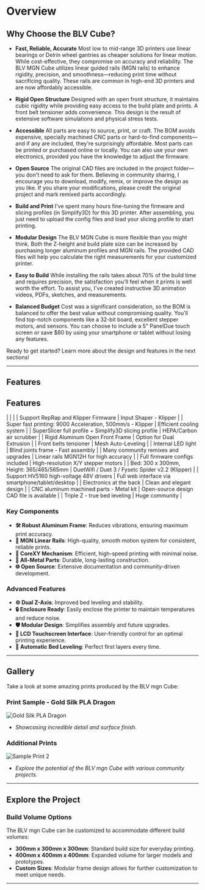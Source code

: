 # Overview

## Why Choose the BLV Cube?

- **Fast, Reliable, Accurate**
  Most low to mid-range 3D printers use linear bearings or Delrin wheel gantries as cheaper solutions for linear motion. While cost-effective, they compromise on accuracy and reliability. The BLV MGN Cube utilizes linear guided rails (MGN rails) to enhance rigidity, precision, and smoothness—reducing print time without sacrificing quality. These rails are common in high-end 3D printers and are now affordably accessible.

- **Rigid Open Structure**
  Designed with an open front structure, it maintains cubic rigidity while providing easy access to the build plate and prints. A front belt tensioner adds convenience. This design is the result of extensive software simulations and physical stress tests.

- **Accessible**
  All parts are easy to source, print, or craft. The BOM avoids expensive, specially machined CNC parts or hard-to-find components—and if any are included, they're surprisingly affordable. Most parts can be printed or purchased online or locally. You can also use your own electronics, provided you have the knowledge to adjust the firmware.

- **Open Source**
  The original CAD files are included in the project folder—you don't need to ask for them. Believing in community sharing, I encourage you to download, modify, remix, or improve the design as you like. If you share your modifications, please credit the original project and mark remixed parts accordingly.

- **Build and Print**
  I've spent many hours fine-tuning the firmware and slicing profiles (in Simplify3D) for this 3D printer. After assembling, you just need to upload the config files and load your slicing profile to start printing.

- **Modular Design**
  The BLV MGN Cube is more flexible than you might think. Both the Z-height and build plate size can be increased by purchasing longer aluminum profiles and MGN rails. The provided CAD files will help you calculate the right measurements for your customized printer.

- **Easy to Build**
  While installing the rails takes about 70% of the build time and requires precision, the satisfaction you'll feel when it prints is well worth the effort. To assist you, I've created instructive 3D animation videos, PDFs, sketches, and measurements.

- **Balanced Budget**
  Cost was a significant consideration, so the BOM is balanced to offer the best value without compromising quality. You'll find top-notch components like a 32-bit board, excellent stepper motors, and sensors. You can choose to include a 5" PanelDue touch screen or save $80 by using your smartphone or tablet without losing any features.

Ready to get started? Learn more about the design and features in the next sections!


---

## Features

## Features

|                                                    |                                                     |
| Support RepRap and Klipper Firmware                       | Input Shaper - Klipper                                     |
| Super fast printing: 9000 Acceleration, 500mm/s - Klipper | Efficient cooling system                                   |
| SuperSlicer full profile + Simplify3D slicing profile     | HEPA/Carbon air scrubber                                   |
| Rigid Aluminum Open Front Frame                           | Option for Dual Extrusion                                  |
| Front belts tensioner                                     | Mesh Auto-Leveling                                         |
| Internal LED light                                        | Blind joints frame - Fast assembly                         |
| Many community remixes and upgrades                       | Linear rails MGN12H for high accuracy                      |
| Full firmware configs included                            | High-resolution X/Y stepper motors                         |
| Bed: 300 x 300mm, Height: 365/465/565mm                   | DuetWifi / Duet 3 / Fysetc Spider v2.2 (Klipper)           |
| Support HV5160 high-voltage 48V drivers                   | Full web interface via smartphone/tablet/desktop           |
| Electronics at the back                                   | Clean and elegant design                                   |
| CNC aluminum machined parts - Metal kit                   | Open-source design CAD file is available                   |
| Triple Z - true bed leveling                              | Huge community                                             |



### Key Components
- **🛠️ Robust Aluminum Frame**: Reduces vibrations, ensuring maximum print accuracy.
- **🚂 MGN Linear Rails**: High-quality, smooth motion system for consistent, reliable prints.
- **🔄 CoreXY Mechanism**: Efficient, high-speed printing with minimal noise.
- **🦾 All-Metal Parts**: Durable, long-lasting construction.
- **🌐 Open Source**: Extensive documentation and community-driven development.

### Advanced Features
- **⚙️ Dual Z-Axis**: Improved bed leveling and stability.
- **🔒 Enclosure Ready**: Easily enclose the printer to maintain temperatures and reduce noise.
- **🛡️ Modular Design**: Simplifies assembly and future upgrades.
- **📱 LCD Touchscreen Interface**: User-friendly control for an optimal printing experience.
- **🔄 Automatic Bed Leveling**: Perfect first layers every time.

---

## Gallery

Take a look at some amazing prints produced by the BLV mgn Cube:

### Print Sample - Gold Silk PLA Dragon
![Gold Silk PLA Dragon](image-link) <!-- Replace 'image-link' with the actual image URL -->
- *Showcasing incredible detail and surface finish.*

### Additional Prints
![Sample Print 2](image-link) <!-- Replace with another image URL -->
- *Explore the potential of the BLV mgn Cube with various community projects.*

---

## Explore the Project

### Build Volume Options
The BLV mgn Cube can be customized to accommodate different build volumes:
- **300mm x 300mm x 300mm**: Standard build size for everyday printing.
- **400mm x 400mm x 400mm**: Expanded volume for larger models and prototypes.
- **Custom Sizes**: Modular frame design allows for further customization to meet unique needs.

---


